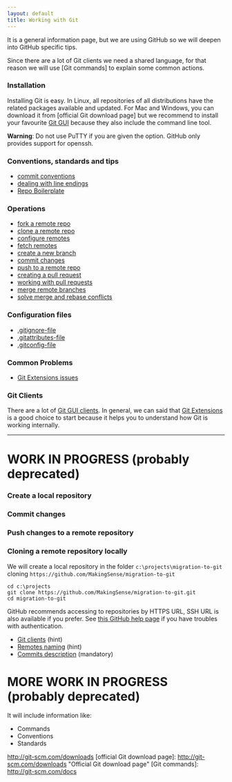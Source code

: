 ```yaml
---
layout: default
title: Working with Git
---
```


It is a general information page, but we are using GitHub so we will deepen
into GitHub specific tips.

Since there are a lot of Git clients we need a shared language, for that reason
we will use [Git commands] to explain some common actions.

### Installation

Installing Git is easy. In Linux, all repositories of all distributions have the 
related packages available and updated. For Mac and Windows, you can download it 
from [official Git download page] but we recommend to install your favourite 
[Git GUI](git-clients.html) because they also include the command line 
tool.

**Warning**: Do not use PuTTY if you are given the option. GitHub only provides 
support for openssh.

### Conventions, standards and tips

* [commit conventions]
* [dealing with line endings]
* [Repo Boilerplate]


[commit conventions]: /migration-to-git/3-working-with-git/commit-conventions.html
[dealing with line endings]: /migration-to-git/3-working-with-git/dealing-with-line-endings.html
[Repo Boilerplate]: /migration-to-git/3-working-with-git/repo-boilerplate.html

### Operations

<!-- it is pending to sort this -->

* [fork a remote repo]
* [clone a remote repo]
* [configure remotes]
* [fetch remotes]
* [create a new branch]
* [commit changes]
* [push to a remote repo]
* [creating a pull request]
* [working with pull requests]
* [merge remote branches]
* [solve merge and rebase conflicts]


[fork a remote repo]: /migration-to-git/3-working-with-git/fork-a-repo.html
[clone a remote repo]: /migration-to-git/3-working-with-git/clone-remote-repo.html
[configure remotes]: /migration-to-git/3-working-with-git/configure-remotes.html
[fetch remotes]: /migration-to-git/3-working-with-git/fetch-remotes.html
[create a new branch]: /migration-to-git/3-working-with-git/create-a-new-branch.html
[commit changes]: /migration-to-git/3-working-with-git/commit-changes.html
[push to a remote repo]: /migration-to-git/3-working-with-git/push-to-a-remote-repo.html
[creating a pull request]: /migration-to-git/3-working-with-git/creating-a-pull-request.html
[working with pull requests]: /migration-to-git/3-working-with-git/working-with-pull-requests.html
[merge remote branches]: /migration-to-git/3-working-with-git/merge-remote-branches.html
[solve merge and rebase conflicts]: /migration-to-git/3-working-with-git/solve-merge-and-rebase-conflicts.html

### Configuration files

* [.gitignore-file]
* [.gitattributes-file]
* [.gitconfig-file]

[.gitignore-file]: /migration-to-git/3-working-with-git/gitignore-file.html
[.gitattributes-file]: /migration-to-git/3-working-with-git/gitattributes-file.html
[.gitconfig-file]: /migration-to-git/3-working-with-git/gitconfig-file.html

### Common Problems

* [Git Extensions issues]

[Git Extensions issues]: /migration-to-git/3-working-with-git/git-extension-issues.html

### Git Clients

There are a lot of [Git GUI clients](git-clients.html). In general, we can said 
that [Git Extensions](/migration-to-git/3-working-with-git/git-clients.html#git_extensions)
is a good choice to start because it helps you to understand how Git is working
internally.


---

# WORK IN PROGRESS (probably deprecated)

### Create a local repository

### Commit changes

### Push changes to a remote repository

### Cloning a remote repository locally

We will create a local repository in the folder `c:\projects\migration-to-git` 
cloning `https://github.com/MakingSense/migration-to-git`

    cd c:\projects 
	git clone https://github.com/MakingSense/migration-to-git.git
	cd migration-to-git

GitHub recommends accessing to repositories by HTTPS URL, SSH URL is also 
available if you prefer. See [this GitHub help page][remote-url-help] if you 
have troubles with authentication.  


* [Git clients](git-clients.html) (hint)
* [Remotes naming](remotes-naming.html) (hint)
* [Commits description](commits-description.html) (mandatory)


# MORE WORK IN PROGRESS (probably deprecated)

It will include information like:
* Commands
* Conventions
* Standards




[remote-url-help]: https://help.github.com/articles/which-remote-url-should-i-use "Which remote URL should I use?"
http://git-scm.com/downloads
[official Git download page]: http://git-scm.com/downloads "Official Git download page"
[Git commands]: http://git-scm.com/docs
